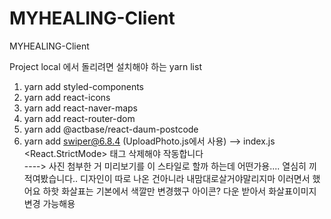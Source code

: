 # MYHEALING-Client
MYHEALING-Client

Project local 에서 돌리려면 설치해야 하는 yarn list 
1. yarn add styled-components
2. yarn add react-icons
3. yarn add react-naver-maps
4. yarn add react-router-dom
5. yarn add @actbase/react-daum-postcode
6. yarn add swiper@6.8.4 (UploadPhoto.js에서 사용) --> index.js <React.StrictMode> 태그 삭제해야 작동합니다  
----> 사진 첨부한 거 미리보기를 이 스타일로 할까 하는데 어떤가용.... 열심히 끼적여봤습니다.. 디자인이 따로 나온 건아니라 내맘대로살거야말리지마 이러면서 했어요 하핫 화살표는 기본에서 색깔만 변경했구 아이콘? 다운 받아서 화살표이미지 변경 가능해용  
